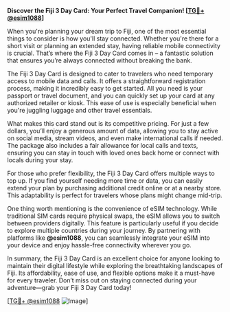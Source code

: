 **Discover the Fiji 3 Day Card: Your Perfect Travel Companion! [[TG💪+ @esim1088](https://t.me/s/esim1088)]**

When you're planning your dream trip to Fiji, one of the most essential things to consider is how you'll stay connected. Whether you're there for a short visit or planning an extended stay, having reliable mobile connectivity is crucial. That’s where the Fiji 3 Day Card comes in – a fantastic solution that ensures you’re always connected without breaking the bank.

The Fiji 3 Day Card is designed to cater to travelers who need temporary access to mobile data and calls. It offers a straightforward registration process, making it incredibly easy to get started. All you need is your passport or travel document, and you can quickly set up your card at any authorized retailer or kiosk. This ease of use is especially beneficial when you're juggling luggage and other travel essentials.

What makes this card stand out is its competitive pricing. For just a few dollars, you’ll enjoy a generous amount of data, allowing you to stay active on social media, stream videos, and even make international calls if needed. The package also includes a fair allowance for local calls and texts, ensuring you can stay in touch with loved ones back home or connect with locals during your stay.

For those who prefer flexibility, the Fiji 3 Day Card offers multiple ways to top up. If you find yourself needing more time or data, you can easily extend your plan by purchasing additional credit online or at a nearby store. This adaptability is perfect for travelers whose plans might change mid-trip.

One thing worth mentioning is the convenience of eSIM technology. While traditional SIM cards require physical swaps, the eSIM allows you to switch between providers digitally. This feature is particularly useful if you decide to explore multiple countries during your journey. By partnering with platforms like **@esim1088**, you can seamlessly integrate your eSIM into your device and enjoy hassle-free connectivity wherever you go.

In summary, the Fiji 3 Day Card is an excellent choice for anyone looking to maintain their digital lifestyle while exploring the breathtaking landscapes of Fiji. Its affordability, ease of use, and flexible options make it a must-have for every traveler. Don’t miss out on staying connected during your adventure—grab your Fiji 3 Day Card today!

[[TG💪+ @esim1088](https://t.me/s/esim1088) ![Image](https://i.postimg.cc/Y0z9fWf4/image.png)]
